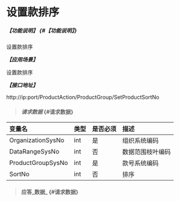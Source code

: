 # 设置款排序

##### _【功能说明】_ {#【功能说明】}

设置款排序

_**【应用场景】**_

设置款排序


_**【接口地址】**_

http://ip:port/ProductAction/ProductGroup/SetProductSortNo

> #### _请求数据_ {#请求数据}

| 变量名 | 类型 | 是否必须 | 描述 |
| :--- | :--- | :--- | :--- |
| OrganizationSysNo | int | 是 | 组织系统编码 |
| DataRangeSysNo | int | 否 | 数据范围枝叶编码 |
| ProductGroupSysNo | int | 是 | 款号系统编码 |
| SortNo| int | 否 | 排序 |


> #### 应答_数据_ {#请求数据}



